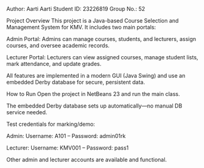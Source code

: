 Author: Aarti Aarti
Student ID: 23226819
Group No.: 52

Project Overview
This project is a Java-based Course Selection and Management System for KMV.
It includes two main portals:

Admin Portal: Admins can manage courses, students, and lecturers, assign courses, and oversee academic records.

Lecturer Portal: Lecturers can view assigned courses, manage student lists, mark attendance, and update grades.

All features are implemented in a modern GUI (Java Swing) and use an embedded Derby database for secure, persistent data.

How to Run
Open the project in NetBeans 23 and run the main class.

The embedded Derby database sets up automatically—no manual DB service needed.

Test credentials for marking/demo:

Admin: Username: A101 – Password: admin01rk

Lecturer: Username: KMV001 – Password: pass1

Other admin and lecturer accounts are available and functional.
